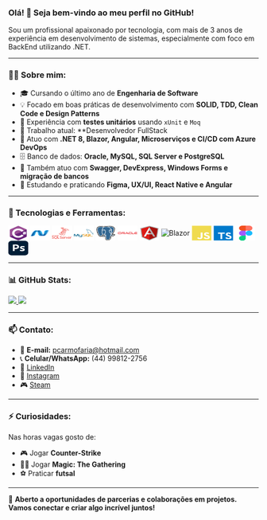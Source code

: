 ### Olá! 👋 Seja bem-vindo ao meu perfil no GitHub!

Sou um profissional apaixonado por tecnologia, com mais de 3 anos de experiência em desenvolvimento de sistemas, especialmente com foco em BackEnd utilizando .NET.

---

### 👨‍💻 Sobre mim:

- 🎓 Cursando o último ano de **Engenharia de Software**  
- 💡 Focado em boas práticas de desenvolvimento com **SOLID, TDD, Clean Code e Design Patterns**
- 🧪 Experiência com **testes unitários** usando `xUnit` e `Moq`
- 💼 Trabalho atual: **Desenvolvedor FullStack
- 🔄 Atuo com **.NET 8, Blazor, Angular, Microserviços e CI/CD com Azure DevOps**
- 🗄️ Banco de dados: **Oracle, MySQL, SQL Server e PostgreSQL**
- 🎯 Também atuo com **Swagger, DevExpress, Windows Forms e migração de bancos**
- 🎨 Estudando e praticando **Figma, UX/UI, React Native e Angular**

---

### 🚀 Tecnologias e Ferramentas:

<div style="display: inline_block">
  <img align="center" alt="C#" height="30" width="40" src="https://raw.githubusercontent.com/devicons/devicon/master/icons/csharp/csharp-original.svg">
  <img align="center" alt=".NET" height="30" width="40" src="https://raw.githubusercontent.com/devicons/devicon/master/icons/dot-net/dot-net-original.svg">
  <img align="center" alt="SQLServer" height="30" width="40" src="https://raw.githubusercontent.com/devicons/devicon/master/icons/microsoftsqlserver/microsoftsqlserver-plain-wordmark.svg">
  <img align="center" alt="MySQL" height="30" width="40" src="https://raw.githubusercontent.com/devicons/devicon/master/icons/mysql/mysql-original-wordmark.svg">
  <img align="center" alt="PostgreSQL" height="30" width="40" src="https://raw.githubusercontent.com/devicons/devicon/master/icons/postgresql/postgresql-original.svg">
  <img align="center" alt="Oracle" height="30" width="40" src="https://raw.githubusercontent.com/devicons/devicon/master/icons/oracle/oracle-original.svg">
  <img align="center" alt="Angular" height="30" width="40" src="https://raw.githubusercontent.com/devicons/devicon/master/icons/angularjs/angularjs-original.svg">
  <img align="center" alt="Blazor" height="30" width="40" src="https://upload.wikimedia.org/wikipedia/commons/d/d0/Blazor.png">
  <img align="center" alt="JavaScript" height="30" width="40" src="https://raw.githubusercontent.com/devicons/devicon/master/icons/javascript/javascript-plain.svg">
  <img align="center" alt="TypeScript" height="30" width="40" src="https://raw.githubusercontent.com/devicons/devicon/master/icons/typescript/typescript-original.svg">
  <img align="center" alt="Figma" height="30" width="40" src="https://raw.githubusercontent.com/devicons/devicon/master/icons/figma/figma-original.svg">
  <img align="center" alt="Photoshop" height="30" width="40" src="https://raw.githubusercontent.com/devicons/devicon/master/icons/photoshop/photoshop-plain.svg">
</div>

---

### 📊 GitHub Stats:

<div>
  <a href="https://github.com/pa1loh">
    <img height="180em" src="https://github-readme-stats.vercel.app/api?username=pa1loh&show_icons=true&theme=dark&include_all_commits=true&count_private=true"/>
    <img height="180em" src="https://github-readme-stats.vercel.app/api/top-langs/?username=pa1loh&layout=compact&langs_count=7&theme=dark"/>
  </a>
</div>

---

### 📫 Contato:

- 📩 **E-mail:** pcarmofaria@hotmail.com  
- 📞 **Celular/WhatsApp:** (44) 99812-2756  
- 💼 [LinkedIn](https://www.linkedin.com/in/paulo-henrique-5623491b1/)  
- 📸 [Instagram](https://www.instagram.com/pa1loh/)  
- 🎮 [Steam](https://steamcommunity.com/id/xweba/)

---

### ⚡ Curiosidades:

Nas horas vagas gosto de:
- 🎮 Jogar **Counter-Strike**
- 🧙‍♂️ Jogar **Magic: The Gathering**
- ⚽ Praticar **futsal**

---

🤝 **Aberto a oportunidades de parcerias e colaborações em projetos. Vamos conectar e criar algo incrível juntos!**
